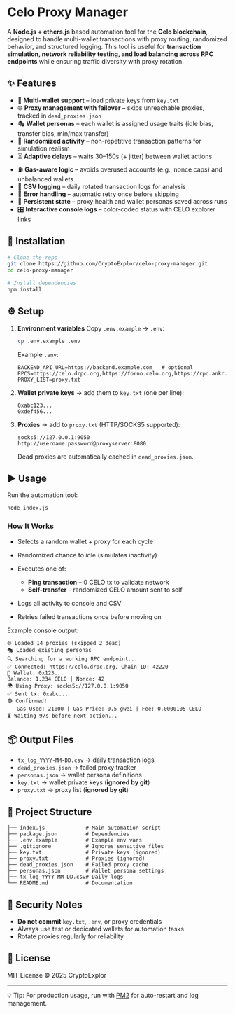 # Celo Proxy Manager

A **Node.js + ethers.js** based automation tool for the **Celo blockchain**, designed to handle multi-wallet transactions with proxy routing, randomized behavior, and structured logging.
This tool is useful for **transaction simulation, network reliability testing, and load balancing across RPC endpoints** while ensuring traffic diversity with proxy rotation.

## ✨ Features

* 🔑 **Multi-wallet support** – load private keys from `key.txt`
* 🌐 **Proxy management with failover** – skips unreachable proxies, tracked in `dead_proxies.json`
* 🎭 **Wallet personas** – each wallet is assigned usage traits (idle bias, transfer bias, min/max transfer)
* 🔄 **Randomized activity** – non-repetitive transaction patterns for simulation realism
* ⏳ **Adaptive delays** – waits 30–150s (+ jitter) between wallet actions
* ⛽ **Gas-aware logic** – avoids overused accounts (e.g., nonce caps) and unbalanced wallets
* 📝 **CSV logging** – daily rotated transaction logs for analysis
* 🔁 **Error handling** – automatic retry once before skipping
* 📂 **Persistent state** – proxy health and wallet personas saved across runs
* 🎛 **Interactive console logs** – color-coded status with CELO explorer links

## 🚀 Installation

```bash
# Clone the repo
git clone https://github.com/CryptoExplor/celo-proxy-manager.git
cd celo-proxy-manager

# Install dependencies
npm install
```

## ⚙️ Setup

1. **Environment variables**
   Copy `.env.example` → `.env`:

   ```bash
   cp .env.example .env
   ```

   Example `.env`:

   ```env
   BACKEND_API_URL=https://backend.example.com   # optional
   RPCS=https://celo.drpc.org,https://forno.celo.org,https://rpc.ankr.com/celo,https://1rpc.io/celo
   PROXY_LIST=proxy.txt
   ```

2. **Wallet private keys** → add them to `key.txt` (one per line):

   ```
   0xabc123...
   0xdef456...
   ```

3. **Proxies** → add to `proxy.txt` (HTTP/SOCKS5 supported):

   ```
   socks5://127.0.0.1:9050
   http://username:password@proxyserver:8080
   ```

   Dead proxies are automatically cached in `dead_proxies.json`.

## ▶️ Usage

Run the automation tool:

```bash
node index.js
```

### How It Works

* Selects a random wallet + proxy for each cycle
* Randomized chance to idle (simulates inactivity)
* Executes one of:

  * **Ping transaction** – 0 CELO tx to validate network
  * **Self-transfer** – randomized CELO amount sent to self
* Logs all activity to console and CSV
* Retries failed transactions once before moving on

Example console output:

```
🌐 Loaded 14 proxies (skipped 2 dead)
🎭 Loaded existing personas
🔍 Searching for a working RPC endpoint...
✅ Connected: https://celo.drpc.org, Chain ID: 42220
🎲 Wallet: 0x123...
Balance: 1.234 CELO | Nonce: 42
🌍 Using Proxy: socks5://127.0.0.1:9050
✅ Sent tx: 0xabc...
🟢 Confirmed!
   Gas Used: 21000 | Gas Price: 0.5 gwei | Fee: 0.0000105 CELO
⏳ Waiting 97s before next action...
```

## 📦 Output Files

* `tx_log_YYYY-MM-DD.csv` → daily transaction logs
* `dead_proxies.json` → failed proxy tracker
* `personas.json` → wallet persona definitions
* `key.txt` → wallet private keys (**ignored by git**)
* `proxy.txt` → proxy list (**ignored by git**)

## 📂 Project Structure

```
├── index.js             # Main automation script
├── package.json         # Dependencies
├── .env.example         # Example env vars
├── .gitignore           # Ignores sensitive files
├── key.txt              # Private keys (ignored)
├── proxy.txt            # Proxies (ignored)
├── dead_proxies.json    # Failed proxy cache
├── personas.json        # Wallet persona settings
├── tx_log_YYYY-MM-DD.csv# Daily logs
└── README.md            # Documentation
```

## 🔐 Security Notes

* **Do not commit** `key.txt`, `.env`, or proxy credentials
* Always use test or dedicated wallets for automation tasks
* Rotate proxies regularly for reliability

## 📜 License

MIT License © 2025 CryptoExplor

---

💡 Tip: For production usage, run with [PM2](https://pm2.keymetrics.io/) for auto-restart and log management.

